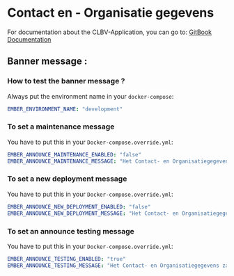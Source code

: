 # Contact en - Organisatie gegevens

For documentation about the CLBV-Application, you can go to: [GitBook Documentation](https://app.gitbook.com/o/-MP9Yduzf5xu7wIebqPG/s/O4tUAyb57Hcu6xbEK2aU/)

## Banner message : 

### **How to test the banner message ?**

Always put the environment name in your `docker-compose`:
```yaml
EMBER_ENVIRONMENT_NAME: "development"
```

### To set a maintenance message
You have to put this in your `Docker-compose.override.yml`:
```yaml
EMBER_ANNOUNCE_MAINTENANCE_ENABLED: "false"
EMBER_ANNOUNCE_MAINTENANCE_MESSAGE: "Het Contact- en Organisatiegegevens zal donderdag 29/05 tussen 12:00 en 15.00 u. onbeschikbaar zijn wegens onderhoud"
```

### To set a new deployment message
You have to put this in your `Docker-compose.override.yml`:
```yaml
EMBER_ANNOUNCE_NEW_DEPLOYMENT_ENABLED: "false"
EMBER_ANNOUNCE_NEW_DEPLOYMENT_MESSAGE: "Het Contact- en Organisatiegegevens zal vanaf donderdag 24/03, 19.00 uur t.e.m. vrijdag 25/03 8.00 uur onbeschikbaar zijn wegens de uitrol van een nieuwe versie"
```

### To set an announce testing message
You have to put this in your `Docker-compose.override.yml`:
```yaml
EMBER_ANNOUNCE_TESTING_ENABLED: "true"
EMBER_ANNOUNCE_TESTING_MESSAGE: "Het Contact- en Organisatiegegevens zal vandaag, donderdag 24/03, niet stabiel zijn wegens uitvoering van testen."
```
